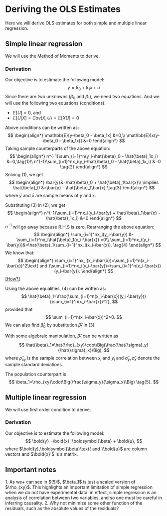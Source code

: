 # Deriving the OLS Estimates

Here we will derive OLS estimates for both simple and multiple linear regression. 

## Simple linear regression

We will use the Method of Moments to derive.

### Derivation

Our objective is to estimate the following model:
$$
y=\beta_0 + \beta_1x + u
$$
Since there are two unknowns $(\beta_0$ and $\beta_1)$, we need two equations. And we will use the following two equations (conditions):
* $\mathbb{E}[U]=0$, and
* $\mathbb{E}[U|X]=Cov(X,U)=\mathbb{E}[XU]=0$

Above conditions can be written as:
$$
\begin{align*}
    \mathbb{E}[y-\beta_0 - \beta_1x] &=0,\\
    \mathbb{E}[x(y-\beta_0 - \beta_1x)] &=0
\end{align*}
$$
Taking sample counterparts of the above equation:
$$
\begin{align*}
    n^{-1}\sum_{i=1}^n(y_i-\hat{\beta}_0 - \hat{\beta}_1x_i) &=0,\tag{1}\\
    n^{-1}\sum_{i=1}^nx_i(y_i-\hat{\beta}_0 - \hat{\beta}_1x_i) &=0 \tag{2}
\end{align*}
$$
Solving $(1)$, we get
$$
\begin{align*}
    \bar{y}&=\hat{\beta}_0 + \hat{\beta}_1\bar{x}\\
    \implies \hat{\beta}_0 &=\bar{y} - \hat{\beta}_1\bar{x} \tag{3}
\end{align*}
$$
where $\bar{y}$ and $\bar{x}$ are sample means of $y$ and $x$.

Substituting $(3)$ in $(2)$, we get
$$
\begin{align*}
    n^{-1}\sum_{i=1}^nx_i(y_i-\bar{y} + \hat{\beta}_1\bar{x} - \hat{\beta}_1x_i) &=0
\end{align*}
$$
$n^{-1}$ will go away because R.H.S is zero. Rearranging the above equation:
$$
\begin{align*}
    \sum_{i=1}^nx_i(y_i-\bar{y}) &- \sum_{i=1}^nx_i\hat{\beta}_1(x_i-\bar{x}) =0\\
    \sum_{i=1}^nx_i(y_i-\bar{y})&=\hat{\beta}_1\sum_{i=1}^nx_i(x_i-\bar{x}). \tag{4}
\end{align*}
$$
We know that:
$$
\begin{align*}
    \sum_{i=1}^nx_i(x_i-\bar{x})=\sum_{i=1}^n(x_i-\bar{x})^2\text{ and }\sum_{i=1}^nx_i(y_i-\bar{y})=\sum_{i=1}^n(x_i-\bar{x})(y_i-\bar{y}).
\end{align*}
$$
[[How?]](http://localhost:3000/Notebooks_Courses/docs/math_stat/Statistics/imp_stats_result#unbiased-estimator-of-variance)

Using the above equalities, $(4)$ can be written as:
$$
\hat{\beta}_1=\frac{\sum_{i=1}^n(x_i-\bar{x})(y_i-\bar{y})}{\sum_{i=1}^n(x_i-\bar{x})^2},
$$
provided that
$$
\sum_{i=1}^n(x_i-\bar{x})^2>0.
$$
We can also find $\hat{\beta}_0$ by substitution $\hat{\beta}_1$ in $(3)$.

With some algebraic manipulation, $\hat{\beta}_1$ can be written as
$$
\hat{\beta}_1=\hat{\rho}_{xy}\cdot\Big(\frac{\hat{\sigma}_y}{\hat{\sigma}_x}\Big),
$$
where $\hat{\rho}_{xy}$ is the sample correlation between $x_i$ and $y_i$ and $\hat{\sigma}_y,\hat{\sigma}_x$ denote the sample standard deviations.

The population counterpart is
$$
\beta_1=\rho_{xy}\cdot\Big(\frac{\sigma_y}{\sigma_x}\Big) \tag{5}.
$$

## Multiple linear regression

We will use first order condition to derive.

### Derivation

Our objective is to estimate the following model:
$$
\bold{y} =\bold{x}' \boldsymbol{\beta} + \bold{u},
$$
where $\bold{y},\boldsymbol{\beta}\text{ and }\bold{u}$ are column vectors and $\bold{x}'$ is a matrix.

## Important notes

<div style={{ textAlign: 'justify' }}>
1. As we+ can see in $(5)$, $\beta_1$ is just a scaled version of $\rho_{xy}$. This highlights an important limitation of simple regression when we do not have experimental data: in effect, simple regression is an analysis of correlation between two variables, and so one must be careful in inferring causality.
2. Why not minimize some other function of the residuals, such as the absolute values of the residuals?
</div>